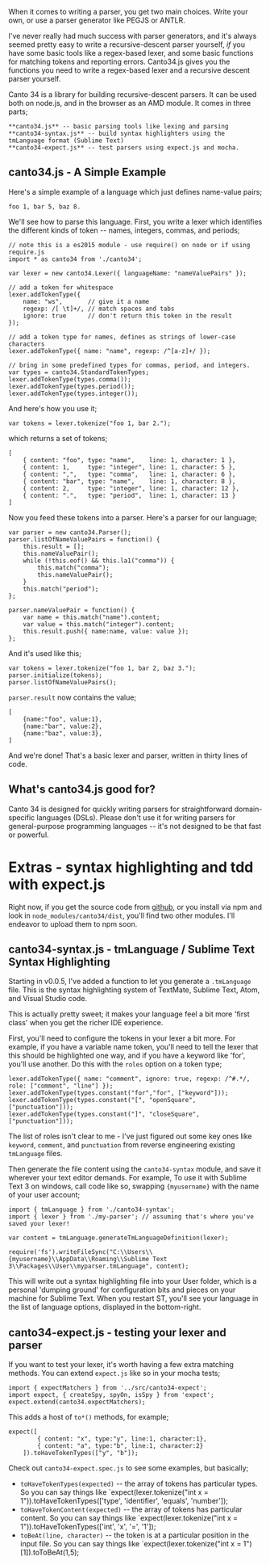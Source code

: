 When it comes to writing a parser, you get two main choices. Write your own,
or use a parser generator like PEGJS or ANTLR.

I've never really had much success with parser generators, and it's always
seemed pretty easy to write a recursive-descent parser yourself, *if* you have
some basic tools like a regex-based lexer, and some basic functions for
matching tokens and reporting errors. Canto34.js gives you the functions you
need to write a regex-based lexer and a recursive descent parser yourself.

Canto 34 is a library for building recursive-descent parsers. It can be used
both on node.js, and in the browser as an AMD module. It comes in three parts;

    **canto34.js** -- basic parsing tools like lexing and parsing
    **canto34-syntax.js** -- build syntax highlighters using the tmLanguage format (Sublime Text)
    **canto34-expect.js** -- test parsers using expect.js and mocha.

canto34.js - A Simple Example
-----

Here's a simple example of a language which just defines name-value pairs;

    foo 1, bar 5, baz 8.

We'll see how to parse this language. First, you write a lexer which
identifies the different kinds of token -- names, integers, commas, and
periods;

    // note this is a es2015 module - use require() on node or if using require.js
    import * as canto34 from './canto34';

    var lexer = new canto34.Lexer({ languageName: "nameValuePairs" });

    // add a token for whitespace
    lexer.addTokenType({ 
        name: "ws",       // give it a name
        regexp: /[ \t]+/, // match spaces and tabs
        ignore: true      // don't return this token in the result
    });

    // add a token type for names, defines as strings of lower-case characters
    lexer.addTokenType({ name: "name", regexp: /^[a-z]+/ });

    // bring in some predefined types for commas, period, and integers.
    var types = canto34.StandardTokenTypes;
    lexer.addTokenType(types.comma());
    lexer.addTokenType(types.period());
    lexer.addTokenType(types.integer());

And here's how you use it;

    var tokens = lexer.tokenize("foo 1, bar 2.");
    
which returns a set of tokens;

    [
        { content: "foo", type: "name",    line: 1, character: 1 },
        { content: 1,     type: "integer", line: 1, character: 5 },
        { content: ",",   type: "comma",   line: 1, character: 6 },
        { content: "bar", type: "name",    line: 1, character: 8 },
        { content: 2,     type: "integer", line: 1, character: 12 },
        { content: ".",   type: "period",  line: 1, character: 13 }
    ]

Now you feed these tokens into a parser. Here's a parser for our language;

    var parser = new canto34.Parser();
    parser.listOfNameValuePairs = function() {
        this.result = [];
        this.nameValuePair();
        while (!this.eof() && this.la1("comma")) {
            this.match("comma");
            this.nameValuePair();
        }
        this.match("period");
    };
    
    parser.nameValuePair = function() {
        var name = this.match("name").content;
        var value = this.match("integer").content;
        this.result.push({ name:name, value: value });
    };

And it's used like this;

    var tokens = lexer.tokenize("foo 1, bar 2, baz 3.");
    parser.initialize(tokens);
    parser.listOfNameValuePairs();

`parser.result` now contains the value;

    [
        {name:"foo", value:1},
        {name:"bar", value:2},
        {name:"baz", value:3},
    ]

And we're done! That's a basic lexer and parser, written in thirty lines of
code.

What's canto34.js good for?
-----

Canto 34 is designed for quickly writing parsers for straightforward domain-
specific languages (DSLs). Please don't use it for writing parsers for
general-purpose programming languages -- it's not designed to be that fast or
powerful.

Extras - syntax highlighting and tdd with expect.js
=====

Right now, if you get the source code from [github](https://github.com/stevecooperorg/canto34), or you install via npm and look in `node_modules/canto34/dist`, you'll find two other modules. I'll endeavor to upload them to npm soon.

canto34-syntax.js - tmLanguage / Sublime Text Syntax Highlighting
-----
Starting in v0.0.5, I've added a function to let you generate a `.tmLanguage` file. This is the syntax highlighting system of TextMate, Sublime Text, Atom, and Visual Studio code. 

This is actually pretty sweet; it makes your language feel a bit more 'first class' when you get the richer IDE experience.

First, you'll need to configure the tokens in your lexer a bit more. For example, if you have a variable name token, you'll need to tell the lexer that this should be highlighted one way, and if you have a keyword like 'for', you'll use another. Do this with the `roles` option on a token type;

    lexer.addTokenType({ name: "comment", ignore: true, regexp: /^#.*/, role: ["comment", "line"] });
    lexer.addTokenType(types.constant("for","for", ["keyword"]));
    lexer.addTokenType(types.constant("[", "openSquare", ["punctuation"]));
    lexer.addTokenType(types.constant("]", "closeSquare", ["punctuation"]));

The list of roles isn't clear to me - I've just figured out some key ones like `keyword`, `comment`, and `punctuation` from reverse engineering existing `tmLanguage` files.

Then generate the file content using the `canto34-syntax` module, and save it wherever your text editor demands. For example, To use it with Sublime Text 3 on windows, call code like so, swapping `{myusername}` with the name of your user account;

    import { tmLanguage } from './canto34-syntax';
    import { lexer } from './my-parser'; // assuming that's where you've saved your lexer!

    var content = tmLanguage.generateTmLanguageDefinition(lexer);

    require('fs').writeFileSync("C:\\Users\\{myusername}\\AppData\\Roaming\\Sublime Text 3\\Packages\\User\\myparser.tmLanguage", content);

This will write out a syntax highlighting file into your User folder, which is a personal 'dumping ground' for configuration bits and pieces on your machine for Sublime Text. When you restart ST, you'll see your language in the list of language options, displayed in the bottom-right.

canto34-expect.js - testing your lexer and parser
---

If you want to test your lexer, it's worth having a few extra matching methods. You can extend `expect.js` like so in your mocha tests;

    import { expectMatchers } from '../src/canto34-expect';
    import expect, { createSpy, spyOn, isSpy } from 'expect';
    expect.extend(canto34.expectMatchers);

This adds a host of `to*()` methods, for example;

    expect([
			{ content: "x", type:"y", line:1, character:1},
			{ content: "a", type:"b", line:1, character:2}
		]).toHaveTokenTypes(["y", "b"]);

Check out `canto34-expect.spec.js` to see some examples, but basically;

- `toHaveTokenTypes(expected)` -- the array of tokens has particular types. So you can say things like `expect(lexer.tokenize("int x = 1")).toHaveTokenTypes(['type', 'identifier', 'equals', 'number']);
- `toHaveTokenContent(expected)` -- the array of tokens has particular content. So you can say things like `expect(lexer.tokenize("int x = 1")).toHaveTokenTypes(['int', 'x', '=', '1']);
- `toBeAt(line, character)` -- the token is at a particular position in the input file. So you can say things like `expect(lexer.tokenize("int x = 1")[1]).toToBeAt(1,5);